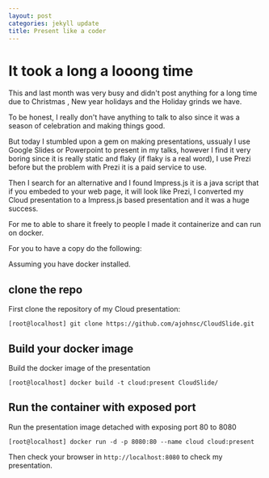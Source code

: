 ```yaml
---
layout: post
categories: jekyll update
title: Present like a coder
---
```

# It took a long a looong time
This and last month was very busy and didn't post anything for a long time due to Christmas , New year holidays and the Holiday grinds we have.

To be honest, I really don't have anything to talk to also since it was a season of celebration and making things good.

But today I stumbled upon a gem on making presentations, ussualy I use Google Slides or Powerpoint to present in my talks, however I find it very boring since it is really static and flaky (if flaky is a real word), I use Prezi before but the problem with Prezi it is a paid service to use.

Then I search for an alternative and I found Impress.js it is a java script that if you embeded to your web page, it will look like Prezi, I converted my Cloud presentation to a Impress.js based presentation and it was a huge success.

For me to able to share it freely to people I made it containerize and can run on docker.

For you to have a copy do the following:

Assuming you have docker installed.

## clone the repo

First clone the repository of my Cloud presentation:

```
[root@localhost] git clone https://github.com/ajohnsc/CloudSlide.git
```

## Build your docker image

Build the docker image of the presentation

```
[root@localhost] docker build -t cloud:present CloudSlide/
```

## Run the container with exposed port

Run the presentation image detached with exposing port 80 to 8080

```
[root@localhost] docker run -d -p 8080:80 --name cloud cloud:present
```

Then check your browser in `http://localhost:8080` to check my presentation.
